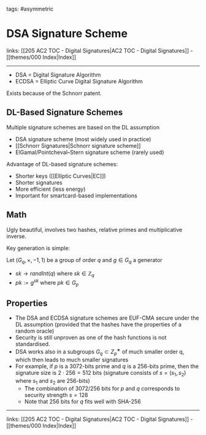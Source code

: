 tags: #asymmetric 

# DSA Signature Scheme

links: [[205 AC2 TOC - Digital Signatures|AC2 TOC - Digital Signatures]] - [[themes/000 Index|Index]]

---

* DSA = Digital Signature Algorithm  
* ECDSA = Elliptic Curve Digital Signature Algorithm

Exists because of the Schnorr patent.

## DL-Based Signature Schemes

Multiple signature schemes are based on the DL assumption

* DSA signature scheme (most widely used in practice)  
* [[Schnorr Signatures|Schnorr signature scheme]]  
* ElGamal/Pointcheval–Stern signature scheme (rarely used)

Advantage of DL-based signature schemes:

* Shorter keys ([[Elliptic Curves|EC]])
* Shorter signatures  
* More efficient (less energy)  
* Important for smartcard-based implementations

## Math

Ugly beautiful, involves two hashes, relative primes and multiplicative inverse.

Key generation is simple:

Let $(G_q,\times,−1 ,1)$ be a group of order $q$ and $g \in G_q$ a generator

* $sk \rightarrow randInt(q)$ where $sk \in \mathbb{Z}_q$
* $pk := g^{sk}$ where $pk \in G_p$

## Properties

* The DSA and ECDSA signature schemes are EUF-CMA secure under the DL assumption (provided that the hashes have the properties of a random oracle)
* Security is still unproven as one of the hash functions is not standardised.
* DSA works also in a subgroups $G_q ⊂ Z^∗_p$ of much smaller order q, which then leads to much smaller signatures
* For example, if $p$ is a 3072-bits prime and $q$ is a 256-bits prime, then the signature size is $2 \cdot 256 = 512$ bits (signature consists of $s = (s_1, s_2)$ where $s_1$ and $s_2$ are 256-bits)
	* ̈The combination of 3072/256 bits for $p$ and $q$ corresponds to security strength $s = 128$
	* Note that 256 bits for $q$ fits well with SHA-256

---
links: [[205 AC2 TOC - Digital Signatures|AC2 TOC - Digital Signatures]] - [[themes/000 Index|Index]]
